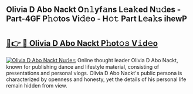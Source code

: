 ## Olivia D Abo Nackt O𝚗𝚕yf𝚊ns L𝚎a𝚔ed N𝚞𝚍es - Part-4GF P𝚑𝚘tos Vi𝚍𝚎o - H𝚘𝚝 Part L𝚎a𝚔s ihewP

# <h2><a href="http://kfdg7j0.oniu.top/?m=Olivia+D+Abo+Nackt">🔗👉 🔴 Olivia D Abo Nackt P𝚑ot𝚘𝚜 V𝚒d𝚎o</a></h2>

[![Olivia D Abo Nackt Nu𝚍e𝚜](https://i.imgur.com/0qMVB7G.gif)](http://kfdg7j0.oniu.top/?m=Olivia+D+Abo+Nackt)
Online thought leader Olivia D Abo Nackt, known for publishing dance and lifestyle material, consisting of presentations and personal vlogs. Olivia D Abo Nackt's public persona is characterized by openness and honesty, yet the details of his personal life remain hidden from view.  
